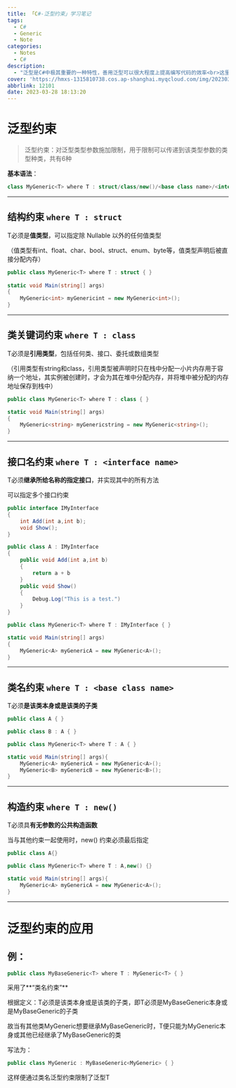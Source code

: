 ```yaml
---
title: 「C#-泛型约束」学习笔记
tags:
  - C#
  - Generic
  - Note
categories:
  - Notes
  - C#
description:
  - "泛型是C#中极其重要的一种特性，善用泛型可以很大程度上提高编写代码的效率<br>这里总结了泛型约束的一些使用方法，希望对你有帮助\U0001F910"
cover: 'https://hmxs-1315810738.cos.ap-shanghai.myqcloud.com/img/202303281818840.jpg'
abbrlink: 12101
date: 2023-03-28 18:13:20
---
```


# 泛型约束

> 泛型约束：对泛型类型参数施加限制，用于限制可以传递到该类型参数的类型种类，共有6种

**基本语法**：

```c#
class MyGeneric<T> where T : struct/class/new()/<base class name>/<interface name>
```

---

## 结构约束 `where T : struct`

T必须是**值类型**，可以指定除 Nullable 以外的任何值类型

（值类型有int、float、char、bool、struct、enum、byte等，值类型声明后被直接分配内存）

```c#
public class MyGeneric<T> where T : struct { }
    
static void Main(string[] args)
{
    MyGeneric<int> myGenericint = new MyGeneric<int>();
}
```

---

## 类关键词约束 `where T : class`

T必须是**引用类型**，包括任何类、接口、委托或数组类型

（引用类型有string和class，引用类型被声明时只在栈中分配一小片内存用于容纳一个地址，其实例被创建时，才会为其在堆中分配内存，并将堆中被分配的内存地址保存到栈中）

```c#
public class MyGeneric<T> where T : class { }

static void Main(string[] args)
{
    MyGeneric<string> myGenericstring = new MyGeneric<string>();
}
```

---

## 接口名约束 `where T : <interface name>`

T必须**继承所给名称的指定接口**，并实现其中的所有方法

可以指定多个接口约束

```C#
public interface IMyInterface
{
    int Add(int a,int b);
    void Show();
}

public class A : IMyInterface
{
    public void Add(int a,int b)
    {
        return a + b
    }
    public void Show()
    {
        Debug.Log("This is a test.")
    }
}

public class MyGeneric<T> where T : IMyInterface { }

static void Main(string[] args)
{
    MyGeneric<A> myGenericA = new MyGeneric<A>();
}
```

---

## 类名约束 `where T : <base class name>`

T必须**是该类本身或是该类的子类**

```c#
public class A { }

public class B : A { }

public class MyGeneric<T> where T : A { }

static void Main(string[] args){
    MyGeneric<A> myGenericA = new MyGeneric<A>();
    MyGeneric<B> myGenericB = new MyGeneric<B>();
}
```

---

## 构造约束 `where T : new()`

T必须具**有无参数的公共构造函数**

当与其他约束一起使用时，new() 约束必须最后指定

```c#
public class A{}

public class MyGeneric<T> where T : A,new() {}

static void Main(string[] args){
    MyGeneric<A> myGenericA = new MyGeneric<A>();
}
```

---

# 泛型约束的应用

## 例：

```c#
public class MyBaseGeneric<T> where T : MyGeneric<T> { }
```

采用了**“类名约束”**

根据定义：T必须是该类本身或是该类的子类，即T必须是MyBaseGeneric<T>本身或是MyBaseGeneric<T>的子类

故当有其他类MyGeneric想要继承MyBaseGeneric<T>时，T便只能为MyGeneric本身或其他已经继承了MyBaseGeneric<T>的类

写法为：

```c#
public class MyGeneric : MyBaseGeneric<MyGeneric> { }
```

这样便通过类名泛型约束限制了泛型T